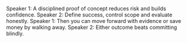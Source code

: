 Speaker 1: A disciplined proof of concept reduces risk and builds confidence.
Speaker 2: Define success, control scope and evaluate honestly.
Speaker 1: Then you can move forward with evidence or save money by walking away.
Speaker 2: Either outcome beats committing blindly.
